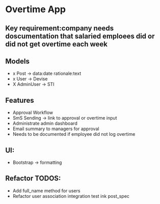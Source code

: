 # Overtime App

## Key requirement:company needs doscumentation that salaried emploees did or did not get overtime each week

## Models
- x Post -> data:date rationale:text
- x User -> Devise
- X AdminUser -> STI

## Features
- Approval Workflow
- SmS Sending -> link to approval or overtime input
- Administrate admin dashboard
- Email summary to managers for approval
- Needs to be documented if employee did not log overtime

## UI:
- Bootstrap -> formatting 

## Refactor TODOS:
- Add full_name method for users
- Refactor user association integration test ink post_spec
